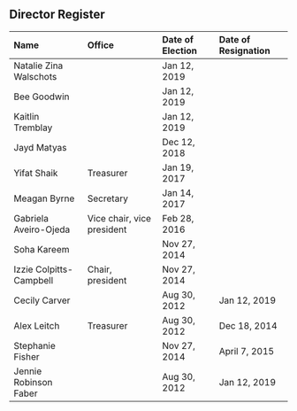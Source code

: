 ## Director Register

| Name | Office | Date of Election | Date of Resignation |
| :--- | :--- | :--- | :--- |
| Natalie Zina Walschots | | Jan 12, 2019 | |
| Bee Goodwin | | Jan 12, 2019 | |
| Kaitlin Tremblay | | Jan 12, 2019 | |
| Jayd Matyas | | Dec 12, 2018 | |
| Yifat Shaik | Treasurer | Jan 19, 2017 | |
| Meagan Byrne | Secretary | Jan 14, 2017 | |
| Gabriela Aveiro-Ojeda | Vice chair, vice president | Feb 28, 2016 | |
| Soha Kareem | | Nov 27, 2014 | |
| Izzie Colpitts-Campbell | Chair, president | Nov 27, 2014 | |
| Cecily Carver | | Aug 30, 2012 | Jan 12, 2019 |
| Alex Leitch | Treasurer | Aug 30, 2012 | Dec 18, 2014 |
| Stephanie Fisher | | Nov 27, 2014 | April 7, 2015 |
| Jennie Robinson Faber | | Aug 30, 2012 | Jan 12, 2019 |


